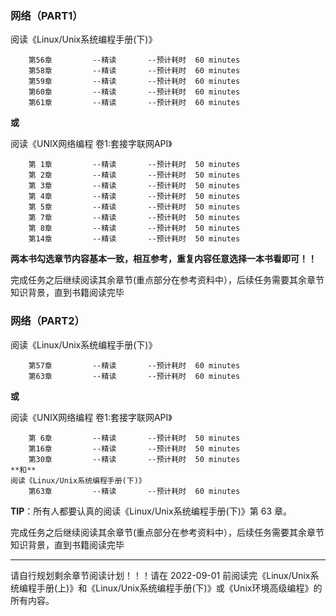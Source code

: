 ### 网络（PART1）

  阅读《Linux/Unix系统编程手册(下)》

        第56章         --精读       --预计耗时  60 minutes
        第58章         --精读       --预计耗时  60 minutes
        第59章         --精读       --预计耗时  60 minutes
        第60章         --精读       --预计耗时  60 minutes
        第61章         --精读       --预计耗时  60 minutes

**或**

  阅读《UNIX网络编程 卷1:套接字联网API》

        第 1章         --精读       --预计耗时  50 minutes
        第 2章         --精读       --预计耗时  50 minutes
        第 3章         --精读       --预计耗时  50 minutes
        第 4章         --精读       --预计耗时  50 minutes
        第 5章         --精读       --预计耗时  50 minutes
        第 7章         --精读       --预计耗时  50 minutes
        第 8章         --精读       --预计耗时  50 minutes
        第14章         --精读       --预计耗时  50 minutes

**两本书勾选章节内容基本一致，相互参考，重复内容任意选择一本书看即可！！**

完成任务之后继续阅读其余章节(重点部分在参考资料中），后续任务需要其余章节知识背景，直到书籍阅读完毕

### 网络（PART2）

  阅读《Linux/Unix系统编程手册(下)》

        第57章         --精读       --预计耗时  60 minutes
        第63章         --精读       --预计耗时  60 minutes

**或**

  阅读《UNIX网络编程 卷1:套接字联网API》

        第 6章         --精读       --预计耗时  50 minutes
        第16章         --精读       --预计耗时  50 minutes
        第30章         --精读       --预计耗时  50 minutes
    **和**
    阅读《Linux/Unix系统编程手册(下)》
        第63章         --精读       --预计耗时  60 minutes

**TIP**：所有人都要认真的阅读《Linux/Unix系统编程手册(下)》第 63 章。


完成任务之后继续阅读其余章节(重点部分在参考资料中），后续任务需要其余章节知识背景，直到书籍阅读完毕

---

请自行规划剩余章节阅读计划！！！请在 2022-09-01 前阅读完《Linux/Unix系统编程手册(上)》和《Linux/Unix系统编程手册(下)》或《Unix环境高级编程》的所有内容。
